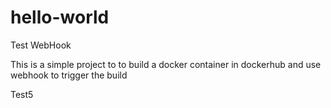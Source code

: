 # hello-world
Test WebHook

This is a simple project to to build a docker container in dockerhub and use webhook to trigger the build

Test5
